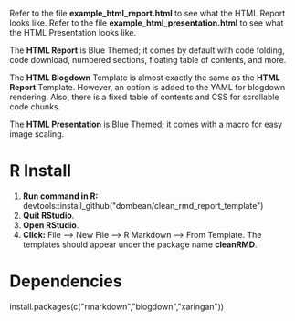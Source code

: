 Refer to the file __example_html_report.html__ to see what the HTML Report looks like.
Refer to the file __example_html_presentation.html__ to see what the HTML Presentation looks like.

The __HTML Report__ is Blue Themed; it comes by default with code folding, code download, numbered sections, floating table of contents, and more.

The __HTML Blogdown__ Template is almost exactly the same as the __HTML Report__ Template. However, an option is added to the YAML for blogdown rendering. Also, there is a fixed table of contents and CSS for scrollable code chunks.

The __HTML Presentation__ is Blue Themed; it comes with a macro for easy image scaling.

# R Install

1) __Run command in R:__ devtools::install_github("dombean/clean_rmd_report_template")
2) __Quit RStudio__.
3) __Open RStudio__.
3) __Click:__ File --> New File --> R Markdown --> From Template. The templates should appear under the package name __cleanRMD__.

# Dependencies

install.packages(c("rmarkdown","blogdown","xaringan"))

